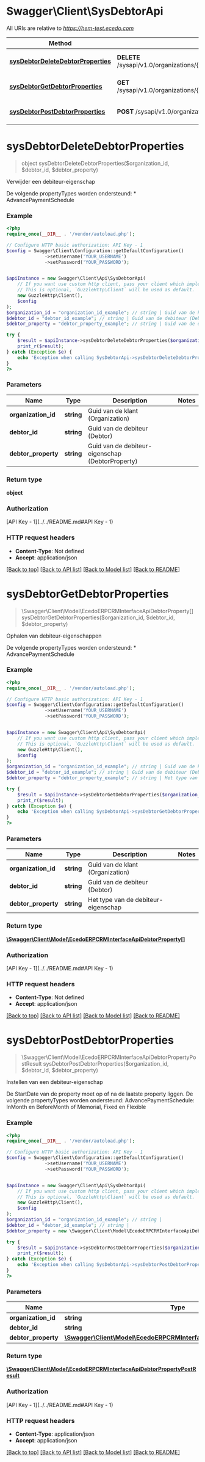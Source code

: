 # Swagger\Client\SysDebtorApi

All URIs are relative to *https://hem-test.ecedo.com*

Method | HTTP request | Description
------------- | ------------- | -------------
[**sysDebtorDeleteDebtorProperties**](SysDebtorApi.md#sysDebtorDeleteDebtorProperties) | **DELETE** /sysapi/v1.0/organizations/{organizationId}/debtors/{debtorId}/debtorproperties/{debtorProperty} | Verwijder een debiteur-eigenschap
[**sysDebtorGetDebtorProperties**](SysDebtorApi.md#sysDebtorGetDebtorProperties) | **GET** /sysapi/v1.0/organizations/{organizationId}/debtors/{debtorId}/debtorproperties/{debtorProperty} | Ophalen van debiteur-eigenschappen
[**sysDebtorPostDebtorProperties**](SysDebtorApi.md#sysDebtorPostDebtorProperties) | **POST** /sysapi/v1.0/organizations/{organizationId}/debtors/{debtorId}/debtorproperties | Instellen van een debiteur-eigenschap


# **sysDebtorDeleteDebtorProperties**
> object sysDebtorDeleteDebtorProperties($organization_id, $debtor_id, $debtor_property)

Verwijder een debiteur-eigenschap

De volgende propertyTypes worden ondersteund:  * AdvancePaymentSchedule

### Example
```php
<?php
require_once(__DIR__ . '/vendor/autoload.php');

// Configure HTTP basic authorization: API Key - 1
$config = Swagger\Client\Configuration::getDefaultConfiguration()
              ->setUsername('YOUR_USERNAME')
              ->setPassword('YOUR_PASSWORD');


$apiInstance = new Swagger\Client\Api\SysDebtorApi(
    // If you want use custom http client, pass your client which implements `GuzzleHttp\ClientInterface`.
    // This is optional, `GuzzleHttp\Client` will be used as default.
    new GuzzleHttp\Client(),
    $config
);
$organization_id = "organization_id_example"; // string | Guid van de klant (Organization)
$debtor_id = "debtor_id_example"; // string | Guid van de debiteur (Debtor)
$debtor_property = "debtor_property_example"; // string | Guid van de debiteur-eigenschap (DebtorProperty)

try {
    $result = $apiInstance->sysDebtorDeleteDebtorProperties($organization_id, $debtor_id, $debtor_property);
    print_r($result);
} catch (Exception $e) {
    echo 'Exception when calling SysDebtorApi->sysDebtorDeleteDebtorProperties: ', $e->getMessage(), PHP_EOL;
}
?>
```

### Parameters

Name | Type | Description  | Notes
------------- | ------------- | ------------- | -------------
 **organization_id** | **string**| Guid van de klant (Organization) |
 **debtor_id** | **string**| Guid van de debiteur (Debtor) |
 **debtor_property** | **string**| Guid van de debiteur-eigenschap (DebtorProperty) |

### Return type

**object**

### Authorization

[API Key - 1](../../README.md#API Key - 1)

### HTTP request headers

 - **Content-Type**: Not defined
 - **Accept**: application/json

[[Back to top]](#) [[Back to API list]](../../README.md#documentation-for-api-endpoints) [[Back to Model list]](../../README.md#documentation-for-models) [[Back to README]](../../README.md)

# **sysDebtorGetDebtorProperties**
> \Swagger\Client\Model\EcedoERPCRMInterfaceApiDebtorProperty[] sysDebtorGetDebtorProperties($organization_id, $debtor_id, $debtor_property)

Ophalen van debiteur-eigenschappen

De volgende propertyTypes worden ondersteund:  * AdvancePaymentSchedule

### Example
```php
<?php
require_once(__DIR__ . '/vendor/autoload.php');

// Configure HTTP basic authorization: API Key - 1
$config = Swagger\Client\Configuration::getDefaultConfiguration()
              ->setUsername('YOUR_USERNAME')
              ->setPassword('YOUR_PASSWORD');


$apiInstance = new Swagger\Client\Api\SysDebtorApi(
    // If you want use custom http client, pass your client which implements `GuzzleHttp\ClientInterface`.
    // This is optional, `GuzzleHttp\Client` will be used as default.
    new GuzzleHttp\Client(),
    $config
);
$organization_id = "organization_id_example"; // string | Guid van de klant (Organization)
$debtor_id = "debtor_id_example"; // string | Guid van de debiteur (Debtor)
$debtor_property = "debtor_property_example"; // string | Het type van de debiteur-eigenschap

try {
    $result = $apiInstance->sysDebtorGetDebtorProperties($organization_id, $debtor_id, $debtor_property);
    print_r($result);
} catch (Exception $e) {
    echo 'Exception when calling SysDebtorApi->sysDebtorGetDebtorProperties: ', $e->getMessage(), PHP_EOL;
}
?>
```

### Parameters

Name | Type | Description  | Notes
------------- | ------------- | ------------- | -------------
 **organization_id** | **string**| Guid van de klant (Organization) |
 **debtor_id** | **string**| Guid van de debiteur (Debtor) |
 **debtor_property** | **string**| Het type van de debiteur-eigenschap |

### Return type

[**\Swagger\Client\Model\EcedoERPCRMInterfaceApiDebtorProperty[]**](../Model/EcedoERPCRMInterfaceApiDebtorProperty.md)

### Authorization

[API Key - 1](../../README.md#API Key - 1)

### HTTP request headers

 - **Content-Type**: Not defined
 - **Accept**: application/json

[[Back to top]](#) [[Back to API list]](../../README.md#documentation-for-api-endpoints) [[Back to Model list]](../../README.md#documentation-for-models) [[Back to README]](../../README.md)

# **sysDebtorPostDebtorProperties**
> \Swagger\Client\Model\EcedoERPCRMInterfaceApiDebtorPropertyPostResult sysDebtorPostDebtorProperties($organization_id, $debtor_id, $debtor_property)

Instellen van een debiteur-eigenschap

De StartDate van de property moet op of na de laatste property liggen.  De volgende propertyTypes worden ondersteund:  AdvancePaymentSchedule: InMonth en BeforeMonth of Memorial, Fixed en Flexible

### Example
```php
<?php
require_once(__DIR__ . '/vendor/autoload.php');

// Configure HTTP basic authorization: API Key - 1
$config = Swagger\Client\Configuration::getDefaultConfiguration()
              ->setUsername('YOUR_USERNAME')
              ->setPassword('YOUR_PASSWORD');


$apiInstance = new Swagger\Client\Api\SysDebtorApi(
    // If you want use custom http client, pass your client which implements `GuzzleHttp\ClientInterface`.
    // This is optional, `GuzzleHttp\Client` will be used as default.
    new GuzzleHttp\Client(),
    $config
);
$organization_id = "organization_id_example"; // string | 
$debtor_id = "debtor_id_example"; // string | 
$debtor_property = new \Swagger\Client\Model\EcedoERPCRMInterfaceApiDebtorPropertyPostData(); // \Swagger\Client\Model\EcedoERPCRMInterfaceApiDebtorPropertyPostData | 

try {
    $result = $apiInstance->sysDebtorPostDebtorProperties($organization_id, $debtor_id, $debtor_property);
    print_r($result);
} catch (Exception $e) {
    echo 'Exception when calling SysDebtorApi->sysDebtorPostDebtorProperties: ', $e->getMessage(), PHP_EOL;
}
?>
```

### Parameters

Name | Type | Description  | Notes
------------- | ------------- | ------------- | -------------
 **organization_id** | **string**|  |
 **debtor_id** | **string**|  |
 **debtor_property** | [**\Swagger\Client\Model\EcedoERPCRMInterfaceApiDebtorPropertyPostData**](../Model/EcedoERPCRMInterfaceApiDebtorPropertyPostData.md)|  |

### Return type

[**\Swagger\Client\Model\EcedoERPCRMInterfaceApiDebtorPropertyPostResult**](../Model/EcedoERPCRMInterfaceApiDebtorPropertyPostResult.md)

### Authorization

[API Key - 1](../../README.md#API Key - 1)

### HTTP request headers

 - **Content-Type**: application/json
 - **Accept**: application/json

[[Back to top]](#) [[Back to API list]](../../README.md#documentation-for-api-endpoints) [[Back to Model list]](../../README.md#documentation-for-models) [[Back to README]](../../README.md)

